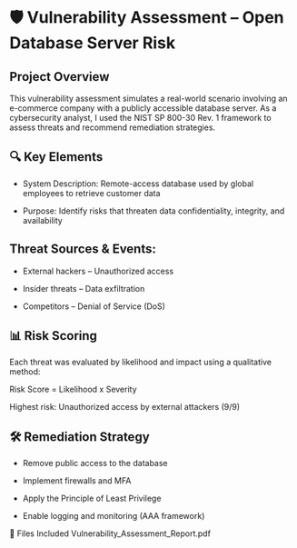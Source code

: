 # 🛡️ Vulnerability Assessment – Open Database Server Risk
## Project Overview
This vulnerability assessment simulates a real-world scenario involving an e-commerce company with a publicly accessible database server. As a cybersecurity analyst, I used the NIST SP 800-30 Rev. 1 framework to assess threats and recommend remediation strategies.

## 🔍 Key Elements
- System Description: Remote-access database used by global employees to retrieve customer data

- Purpose: Identify risks that threaten data confidentiality, integrity, and availability

## Threat Sources & Events:
- External hackers – Unauthorized access

- Insider threats – Data exfiltration

- Competitors – Denial of Service (DoS)

## 📊 Risk Scoring
Each threat was evaluated by likelihood and impact using a qualitative method:

Risk Score = Likelihood x Severity

Highest risk: Unauthorized access by external attackers (9/9)

## 🛠️ Remediation Strategy
- Remove public access to the database

- Implement firewalls and MFA

- Apply the Principle of Least Privilege

- Enable logging and monitoring (AAA framework)

📁 Files Included
Vulnerability_Assessment_Report.pdf

